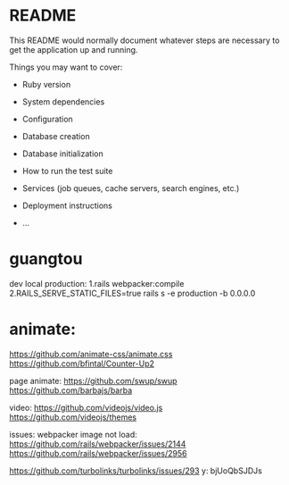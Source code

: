 # README

This README would normally document whatever steps are necessary to get the
application up and running.

Things you may want to cover:

* Ruby version

* System dependencies

* Configuration

* Database creation

* Database initialization

* How to run the test suite

* Services (job queues, cache servers, search engines, etc.)

* Deployment instructions

* ...
# guangtou

dev local production:
1.rails webpacker:compile
2.RAILS_SERVE_STATIC_FILES=true rails s -e production -b 0.0.0.0

# animate:
https://github.com/animate-css/animate.css
https://github.com/bfintal/Counter-Up2


page animate:
https://github.com/swup/swup
https://github.com/barbajs/barba

video:
https://github.com/videojs/video.js
https://github.com/videojs/themes

issues:
webpacker image not load:
https://github.com/rails/webpacker/issues/2144
https://github.com/rails/webpacker/issues/2956

https://github.com/turbolinks/turbolinks/issues/293
y:
bjUoQbSJDJs
